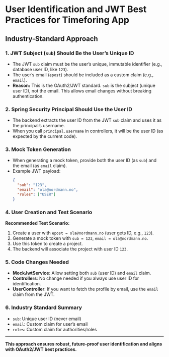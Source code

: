 # User Identification and JWT Best Practices for Timeforing App

## Industry-Standard Approach

### 1. JWT Subject (`sub`) Should Be the User’s Unique ID
- The JWT `sub` claim must be the user’s unique, immutable identifier (e.g., database user ID, like `123`).
- The user’s email (`epost`) should be included as a custom claim (e.g., `email`).
- **Reason:** This is the OAuth2/JWT standard. `sub` is the subject (unique user ID), not the email. This allows email changes without breaking authentication.

### 2. Spring Security Principal Should Use the User ID
- The backend extracts the user ID from the JWT `sub` claim and uses it as the principal’s username.
- When you call `principal.username` in controllers, it will be the user ID (as expected by the current code).

### 3. Mock Token Generation
- When generating a mock token, provide both the user ID (as `sub`) and the email (as `email` claim).
- Example JWT payload:
  ```json
  {
    "sub": "123",
    "email": "ola@nordmann.no",
    "roles": ["USER"]
  }
  ```

### 4. User Creation and Test Scenario
**Recommended Test Scenario:**
1. Create a user with `epost = ola@nordmann.no` (user gets ID, e.g., `123`).
2. Generate a mock token with `sub = 123`, `email = ola@nordmann.no`.
3. Use this token to create a project.
4. The backend will associate the project with user ID `123`.

### 5. Code Changes Needed
- **MockJwtService**: Allow setting both `sub` (user ID) and `email` claim.
- **Controllers**: No change needed if you always use user ID for identification.
- **UserController**: If you want to fetch the profile by email, use the `email` claim from the JWT.

### 6. Industry Standard Summary
- `sub`: Unique user ID (never email)
- `email`: Custom claim for user’s email
- `roles`: Custom claim for authorities/roles

---

**This approach ensures robust, future-proof user identification and aligns with OAuth2/JWT best practices.**
